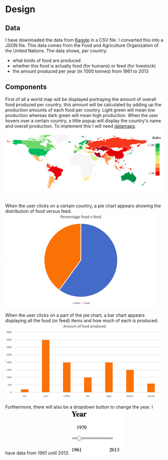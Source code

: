 # Design

## Data
I have downloaded the data from [Kaggle](https://www.kaggle.com/dorbicycle/world-foodfeed-production) in a CSV file. I converted this into a JSON file. This data comes from the Food and Agriculture Organization of the United Nations.
The data shows, per country:
- what kinds of food are produced
- whether this food is actually food (for humans) or feed (for livestock)
- the amount produced per year (in 1000 tonnes) from 1961 to 2013

## Components
First of all a world map will be displayed portraying the amount of overall food produced per country, this amount will be calculated by adding up the production amounts of each food per country.
Light green will mean low production whereas dark green will mean high production. When the user hovers over a certain country, a little popup will display the country's name and overall production.
To implement this I will need [datamaps](https://github.com/markmarkoh/datamaps).
![World Map](doc/DESIGN-263c476e.png)

When the user clicks on a certain country, a pie chart appears showing the distribution of food versus feed.
![Pie Chart](doc/DESIGN-24c31615.png)

When the user clicks on a part of the pie chart, a bar chart appears displaying all the food (or feed) items and how much of each is produced.
![Bar Chart](doc/DESIGN-66413aab.png)

Furthermore, there will also be a dropdown button to change the year. I have data from 1961 until 2013.
![Slider](doc/DESIGN-c9e29cf8.png)
